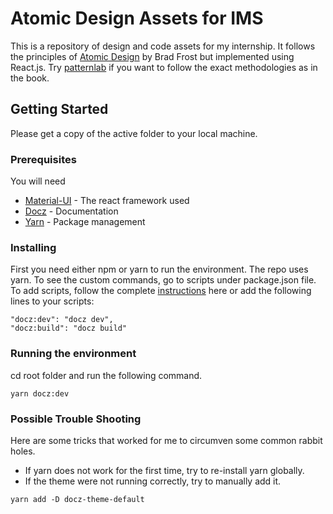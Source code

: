 # Atomic Design Assets for IMS

This is a repository of design and code assets for my internship. It follows the principles of [Atomic Design](http://atomicdesign.bradfrost.com/) by Brad Frost but implemented using React.js. Try [patternlab](https://github.com/pattern-lab/patternlab-node/) if you want to follow the exact methodologies as in the book.

## Getting Started

Please get a copy of the active folder to your local machine. 

### Prerequisites

You will need 
* [Material-UI](https://material-ui.com/) - The react framework used
* [Docz](https://www.docz.site/) - Documentation 
* [Yarn](https://yarnpkg.com/en/) - Package management

### Installing

First you need either npm or yarn to run the environment. The repo uses yarn. 
To see the custom commands, go to scripts under package.json file.
To add scripts, follow the complete [instructions](https://www.docz.site/docs/introduction) here or add the following lines to your scripts:

```
"docz:dev": "docz dev",
"docz:build": "docz build"
```

### Running the environment

cd root folder and run the following command.

```
yarn docz:dev
```

### Possible Trouble Shooting

Here are some tricks that worked for me to circumven some common rabbit holes.

* If yarn does not work for the first time, try to re-install yarn globally.
* If the theme were not running correctly, try to manually add it.

```
yarn add -D docz-theme-default
```
 
